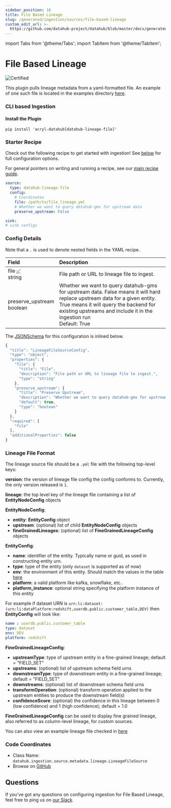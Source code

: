 ```yaml
---
sidebar_position: 16
title: File Based Lineage
slug: /generated/ingestion/sources/file-based-lineage
custom_edit_url: >-
  https://github.com/datahub-project/datahub/blob/master/docs/generated/ingestion/sources/file-based-lineage.md
---
```


import Tabs from '@theme/Tabs';
import TabItem from '@theme/TabItem';

# File Based Lineage
![Certified](https://img.shields.io/badge/support%20status-certified-brightgreen)


This plugin pulls lineage metadata from a yaml-formatted file. An example of one such file is located in the examples directory [here](https://github.com/datahub-project/datahub/blob/master/metadata-ingestion/examples/bootstrap_data/file_lineage.yml).


### CLI based Ingestion

#### Install the Plugin
```shell
pip install 'acryl-datahub[datahub-lineage-file]'
```

### Starter Recipe
Check out the following recipe to get started with ingestion! See [below](#config-details) for full configuration options.


For general pointers on writing and running a recipe, see our [main recipe guide](../../../../metadata-ingestion/README.md#recipes).
```yaml
source:
  type: datahub-lineage-file
  config:
    # Coordinates
    file: /path/to/file_lineage.yml
    # Whether we want to query datahub-gms for upstream data
    preserve_upstream: False

sink:
# sink configs
```

### Config Details
<Tabs>
                <TabItem value="options" label="Options" default>

Note that a `.` is used to denote nested fields in the YAML recipe.


<div className='config-table'>

| Field | Description |
|:--- |:--- |
| <div className="path-line"><span className="path-main">file</span>&nbsp;<abbr title="Required">✅</abbr></div> <div className="type-name-line"><span className="type-name">string</span></div> | File path or URL to lineage file to ingest.  |
| <div className="path-line"><span className="path-main">preserve_upstream</span></div> <div className="type-name-line"><span className="type-name">boolean</span></div> | Whether we want to query datahub-gms for upstream data. False means it will hard replace upstream data for a given entity. True means it will query the backend for existing upstreams and include it in the ingestion run <div className="default-line default-line-with-docs">Default: <span className="default-value">True</span></div> |

</div>
</TabItem>
<TabItem value="schema" label="Schema">

The [JSONSchema](https://json-schema.org/) for this configuration is inlined below.


```javascript
{
  "title": "LineageFileSourceConfig",
  "type": "object",
  "properties": {
    "file": {
      "title": "File",
      "description": "File path or URL to lineage file to ingest.",
      "type": "string"
    },
    "preserve_upstream": {
      "title": "Preserve Upstream",
      "description": "Whether we want to query datahub-gms for upstream data. False means it will hard replace upstream data for a given entity. True means it will query the backend for existing upstreams and include it in the ingestion run",
      "default": true,
      "type": "boolean"
    }
  },
  "required": [
    "file"
  ],
  "additionalProperties": false
}
```


</TabItem>
</Tabs>

### Lineage File Format

The lineage source file should be a `.yml` file with the following top-level keys:

**version**: the version of lineage file config the config conforms to. Currently, the only version released
is `1`.

**lineage**: the top level key of the lineage file containing a list of **EntityNodeConfig** objects

**EntityNodeConfig**:

- **entity**: **EntityConfig** object
- **upstream**: (optional) list of child **EntityNodeConfig** objects
- **fineGrainedLineages**: (optional) list of **FineGrainedLineageConfig** objects

**EntityConfig**:

- **name**: identifier of the entity. Typically name or guid, as used in constructing entity urn.
- **type**: type of the entity (only `dataset` is supported as of now)
- **env**: the environment of this entity. Should match the values in the
  table [here](/docs/graphql/enums/#fabrictype)
- **platform**: a valid platform like kafka, snowflake, etc..
- **platform_instance**: optional string specifying the platform instance of this entity

For example if dataset URN is `urn:li:dataset:(urn:li:dataPlatform:redshift,userdb.public.customer_table,DEV)` then **EntityConfig** will look like:
  ```yml
  name : userdb.public.customer_table
  type: dataset
  env: DEV
  platform: redshift
  ```

**FineGrainedLineageConfig**:

- **upstreamType**: type of upstream entity in a fine-grained lineage; default = "FIELD_SET"
- **upstreams**: (optional) list of upstream schema field urns
- **downstreamType**: type of downstream entity in a fine-grained lineage; default = "FIELD_SET"
- **downstreams**: (optional) list of downstream schema field urns
- **transformOperation**: (optional) transform operation applied to the upstream entities to produce the downstream field(s)
- **confidenceScore**: (optional) the confidence in this lineage between 0 (low confidence) and 1 (high confidence); default = 1.0

**FineGrainedLineageConfig** can be used to display fine grained lineage, also referred to as column-level lineage,
for custom sources.

You can also view an example lineage file checked in [here](https://github.com/datahub-project/datahub/blob/master/metadata-ingestion/examples/bootstrap_data/file_lineage.yml)

### Code Coordinates
- Class Name: `datahub.ingestion.source.metadata.lineage.LineageFileSource`
- Browse on [GitHub](https://github.com/datahub-project/datahub/blob/master/metadata-ingestion/src/datahub/ingestion/source/metadata/lineage.py)


<h2>Questions</h2>

If you've got any questions on configuring ingestion for File Based Lineage, feel free to ping us on [our Slack](https://slack.datahubproject.io).
